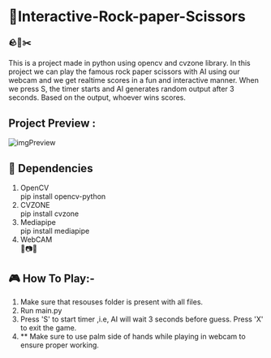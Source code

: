# 🔰Interactive-Rock-paper-Scissors
### 🪨📃✂️ 
This is a project made in python using opencv and cvzone library. In this project we can play the famous rock paper scissors with AI using our webcam and we get realtime scores in a fun and interactive manner. When we press S, the timer starts and AI generates random output after 3 seconds. Based on the output, whoever wins scores. 

## Project Preview : 
![imgPreview](https://user-images.githubusercontent.com/95163425/182175155-7da68e3b-ff39-41da-a33b-5e4f513afe51.png)


## 🤖 Dependencies
1.  OpenCV\
pip install opencv-python
2.  CVZONE\
pip install cvzone
3.  Mediapipe\
pip install mediapipe 
4. WebCAM\
🎥📷📸

## 🎮 How To Play:-
1. Make sure that resouses folder is present with all files.
2. Run main.py
3. Press 'S' to start timer ,i.e, AI will wait 3 seconds before guess. Press 'X' to exit the game.
4. ** Make sure to use palm side of hands while playing in webcam to ensure proper working.